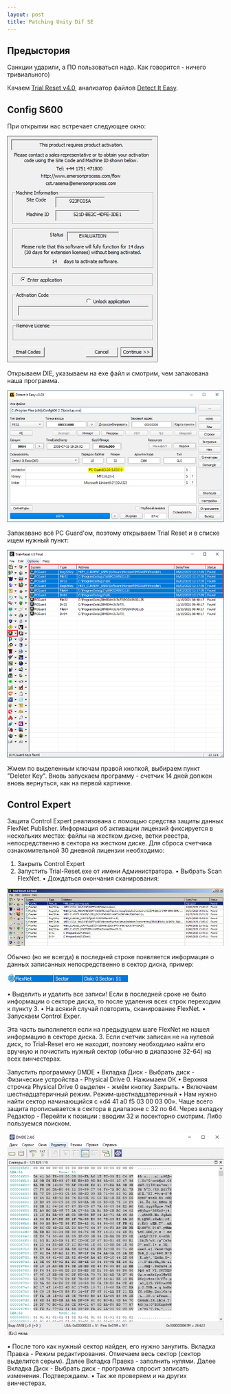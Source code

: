 ```yaml
---
layout: post
title: Patching Unity Dif SE
---
```


## Предыстория

Санкции ударили, а ПО пользоваться надо. Как говорится - ничего тривиального)

Качаем [Trial Reset v4.0](https://www.manhunter.ru/underground/89_programmi_dlya_udaleniya_trialnih_klyuchey.html), анализатор файлов [Detect It Easy](https://github.com/horsicq/DIE-engine/releases).


## Config S600

При открытии нас встречает следующее окно:

![Trial Config S600](/assets/images/configs600/trial.png "Окно триала Config S600")

Открываем DIE, указываем на exe файл и смотрим, чем запакована наша программа.

![exe Config S600](/assets/images/configs600/exetrial.png "Exe Config S600")

Запакавано всё PC Guard'ом, поэтому открываем Trial Reset и в списке ищем нужный пункт:

![Trial Reset PCGuard](/assets/images/configs600/pcguard.png "Trial Reset PCGuard")

Жмем по выделенным ключам правой кнопкой, выбираем пункт "Deleter Key". Вновь запускаем программу - счетчик 14 дней должен вновь вернуться, как на первой картинке.

## Control Expert

Защита Control Expert реализована с помощью средства защиты данных FlexNet Publisher.
Информация об активации лицензий фиксируется в нескольких местах: файлы на жестком диске, ветки реестра, непосредственно в сектора на жестком диске.
Для сброса счетчика ознакомительной 30 дневной лицензии необходимо:
1.	Закрыть Control Expert
2.	Запустить Trial-Reset.exe от имени Администратора.
•	Выбрать Scan FlexNet.
•	Дождаться окончания сканирования:

![Trial Reset FlexNet](/assets/images/unity/image1.png "Trial Reset FlexNet")
 
Обычно (но не всегда) в последней строке появляется информация о данных записанных непосредственно в сектор диска, пример:

![FlexNet disk](/assets/images/unity/image2.png "FlexNet disk")
   
•	Выделить и удалить все записи! Если в последней сроке не было информации о секторе диска, то после удаления всех строк переходим к пункту 3.
•	На всякий случай повторить, сканирование FlexNet.
•	Запускаем Control Exper.

Эта часть выполняется если на предыдущем шаге FlexNet не нашел информацию в секторе диска.
3.	Если счетчик записан не на нулевой диск, то Trial-Reset его не находит, поэтому необходимо найти его вручную и почистить нужный сектор (обычно в диапазоне 32-64) на всех винчестерах.

Запустить программку DMDE
•	Вкладка Диск - Выбрать диск - Физические устройства - Physical Drive 0. Нажимаем ОК
•	Верхняя строчка Physical Drive 0 выделен - жмём кнопку Закрыть.
•	Включаем шестнадцатеричный режим. Режим-шестнадцатеричный
•	Нам нужно найти сектор начинающийся с «d4 41 a0 f5 03 00 03 00». Чаще всего защита прописывается в сектора в диапазоне с 32 по 64. Через вкладку Редактор - Перейти к позиции : вводим 32 и посекторно смотрим. Либо пользуемся поиском.

![DMDE disk](/assets/images/unity/image3.png "DMDE disk")
 
•	После того как нужный сектор найден, его нужно занулить. Вкладка Правка - Режим редактирования. Отмечаем весь сектор (сектор выделится серым).  Далее Вкладка Правка - заполнить нулями.  Далее Вкладка Диск - Выбрать диск - программа спросит записать изменения. Подтверждаем. 
•	Так же проверяем и на других винчестерах.

